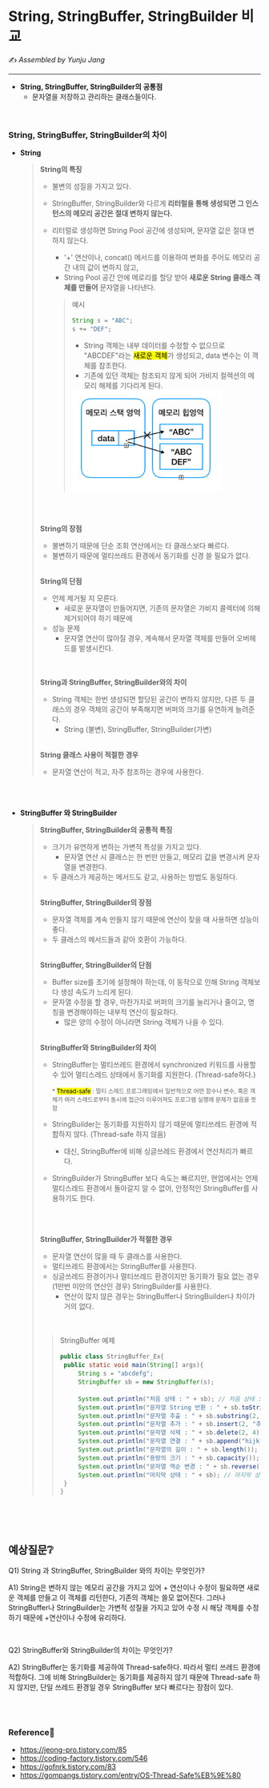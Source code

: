 # String, StringBuffer, StringBuilder 비교

:writing_hand: *Assembled by Yunju Jang*

<hr>



- <b>String, StringBuffer, StringBuilder의 공통점</b>
  -  문자열을 저장하고 관리하는 클래스들이다.

<br/>

### String, StringBuffer, StringBuilder의 차이

- <b>String</b>

  > <b>String의 특징</b>
  >
  > - 불변의 성질을 가지고 있다.
  >
  > - StringBuffer, StringBuilder와 다르게 <b>리터럴을 통해 생성되면 그 인스턴스의 메모리 공간은 절대 변하지 않는다.</b>
  >
  > - 리터럴로 생성하면 String Pool 공간에 생성되며, 문자열 값은 절대 변하지 않는다.
  >
  >   - '+' 연산이나, concat() 메서드를 이용하여 변화를 주어도 메모리 공간 내의 값이 변하지 않고,
  >   - String Pool 공간 안에 메로리를 할당 받아 <b>새로운 String 클래스 객체를 만들어</b> 문자열을 나타낸다.
  >
  >   > 예시
  >   >
  >   > ``` Java
  >   > String s = "ABC";
  >   > s += "DEF";
  >   > ```
  >   >
  >   > - String 객체는 내부 데이터를 수정할 수 없으므로 "ABCDEF"라는 <mark>새로운 객체</mark>가 생성되고, data 변수는 이 객체를 참조한다.
  >   > - 기존에 있던 객체는 참조되지 않게 되어 가비지 컬렉션의 메모리 해제를 기다리게 된다.
  >   >
  >   > <img src='resources/String.png' width='300px' align='center'>
  >
  > <br/>
  >
  > <br/>
  >
  > <b>String의 장점</b>
  >
  > - 불변하기 때문에 단순 조회 연산에서는 타 클래스보다 빠르다.
  > - 불변하기 때문에 멀티쓰레드 환경에서 동기화를 신경 쓸 필요가 없다.
  >
  > <br/>
  >
  > <b>String의 단점</b>
  >
  > - 언제 제거될 지 모른다.
  >   - 새로운 문자열이 만들어지면, 기존의 문자열은 가비지 콜렉터에 의해 제거되어야 하기 때문에
  > - 성능 문제
  >   - 문자열 연산이 많아질 경우, 계속해서 문자열 객체를 만들어 오버헤드를 발생시킨다.
  >
  > <br/>
  >
  > <br/>
  >
  > <b>String과 StringBuffer, StringBuilder와의 차이</b>
  >
  > - String 객체는 한번 생성되면 할당된 공간이 변하지 않지만, 다른 두 클래스의 경우 객체의 공간이 부족해지면 버퍼의 크기를 유연하게 늘려준다.
  >   - String (불변), StringBuffer, StringBuilder(가변)
  >
  > <br/>
  >
  > <b>String 클래스 사용이 적절한 경우</b>
  >
  > - 문자열 연산이 적고, 자주 참조하는 경우에 사용한다.

<br/>

<br/>

- <b>StringBuffer 와 StringBuilder</b>

  > <b>StringBuffer, StringBuilder의 공통적 특징</b>
  >
  > - 크기가 유연하게 변하는 가변적 특성을 가지고 있다.
  >   - 문자열 연산 시 클래스는 한 번만 만들고, 메모리 값을 변경시켜 문자열을 변경한다.
  > - 두 클래스가 제공하는 메서드도 같고, 사용하는 방법도 동일하다.
  >
  > <br/>
  >
  > <b>StringBuffer, StringBuilder의 장점</b>
  >
  > - 문자열 객체를 계속 만들지 않기 때문에 연산이 잦을 때 사용하면 성능이 좋다.
  > - 두 클래스의 메서드들과 같아 호환이 가능하다.
  >
  > <br/>
  >
  > <b>StringBuffer, StringBuilder의 단점</b>
  >
  > - Buffer size를 초기에 설정해야 하는데, 이 동작으로 인해 String 객체보다 생성 속도가 느리게 된다.
  > - 문자열 수정을 할 경우, 마찬가지로 버퍼의 크기를 늘리거나 줄이고, 명칭을 변경해야하는 내부적 연산이 필요하다.
  >   - 많은 양의 수정이 아니라면 String 객체가 나을 수 있다.
  >
  > <br/>
  >
  > <b>StringBuffer와 StringBuilder의 차이</b>
  >
  > - StringBuffer는 멀티쓰레드 환경에서 synchronized 키워드를 사용할 수 있어 멀티스레드 상태에서 동기화를 지원한다. (Thread-safe하다.)
  >
  >   <small>* <mark>Thread-safe</mark> : 멀티 스레드 프로그래밍에서 일반적으로 어떤 함수나 변수, 혹은 객체가 여러 스레드로부터 동시에 접근이 이루어져도 프로그램 실행에 문제가 없음을 뜻함</small>
  >
  > - StringBuilder는 동기화를 지원하지 않기 때문에 멀티쓰레드 환경에 적합하지 않다. (Thread-safe 하지 않음)
  >
  >   - 대신, StringBuffer에 비해 싱글쓰레드 환경에서 연산처리가 빠르다.
  >
  > - StringBuilder가 StringBuffer 보다 속도는 빠르지만, 현업에서는 언제 멀티스레드 환경에서 돌아갈지 알 수 없어, 안정적인 StringBuffer를 사용하기도 한다.
  >
  > <br/>
  >
  > <br/>
  >
  > <b>StringBuffer, StringBuilder가 적절한 경우</b>
  >
  > - 문자열 연산이 많을 때 두 클래스를 사용한다.
  > - 멀티쓰레드 환경에서는 StringBuffer를 사용한다.
  > - 싱글쓰레드 환경이거나 멀티쓰레드 환경이지만 동기화가 필요 없는 경우 (1만번 미만의 연산인 경우) StringBuilder를 사용한다. 
  >   - 연산이 많지 않은 경우는 StringBuffer나 StringBuilder나 차이가 거의 없다.
  >
  > <br/>
  >
  > <br/>
  >
  > > StringBuffer 예제
  > >
  > > ``` Java
  > > public class StringBuffer_Ex{
  > >  public static void main(String[] args){
  > >      String s = "abcdefg";
  > >      StringBuffer sb = new StringBuffer(s);
  > > 
  > >      System.out.println("처음 상태 : " + sb); // 처음 상태 : abcdefg
  > >      System.out.println("문자열 String 반환 : " + sb.toString()); // String 변환 : abcdefg
  > >      System.out.println("문자열 추출 : " + sb.substring(2, 4)); // 문자열 추출 : cd
  > >      System.out.println("문자열 추가 : " + sb.insert(2, "추가")); // 문자열 추가 : ab추가cdefg
  > >      System.out.println("문자열 삭제 : " + sb.delete(2, 4)); // 문자열 삭제 : abcdefg
  > >      System.out.println("문자열 연결 : " + sb.append("hijk")); // 문자열 연결 : abcdefghijk
  > >      System.out.println("문자열의 길이 : " + sb.length()); // 문자열 길이 : 11
  > >      System.out.println("용량의 크기 : " + sb.capacity()); // 용량의 크기 : 23
  > >      System.out.println("문자열 역순 변경 : " + sb.reverse()); // 문자열 역순 변경 : kjihgfedcba
  > >      System.out.println("마지막 상태 : " + sb); // 마지막 상태 : kjihgfedcba
  > >  }
  > > }
  > > ```

  <br/>

<br/>

## 예상질문❔

Q1) String 과 StringBuffer, StringBuilder 와의 차이는 무엇인가?

A1) String은 변하지 않는 메모리 공간을 가지고 있어 + 연산이나 수정이 필요하면 새로운 객체를 만들고 이 객체를 리턴한다, 기존의 객체는 쓸모 없어진다. 그러나 StringBuffer나 StringBuilder는 가변적 성질을 가지고 있어 수정 시 해당 객체를 수정하기 때문에 +연산이나 수정에 유리하다.

<br/>

Q2) StringBuffer와 StringBuilder의 차이는 무엇인가?

A2) StringBuffer는 동기화를 제공하여 Thread-safe하다. 따라서 멀티 쓰레드 환경에 적합하다. 그에 비해 StringBuilder는 동기화를 제공하지 않기 때문에 Thread-safe 하지 않지만, 단일 쓰레드 환경일 경우 StringBuffer 보다 빠르다는 장점이 있다.

<br/>

<br/>

### Reference📖

- https://jeong-pro.tistory.com/85
- https://coding-factory.tistory.com/546
- https://gofnrk.tistory.com/83
- https://gompangs.tistory.com/entry/OS-Thread-Safe%EB%9E%80
